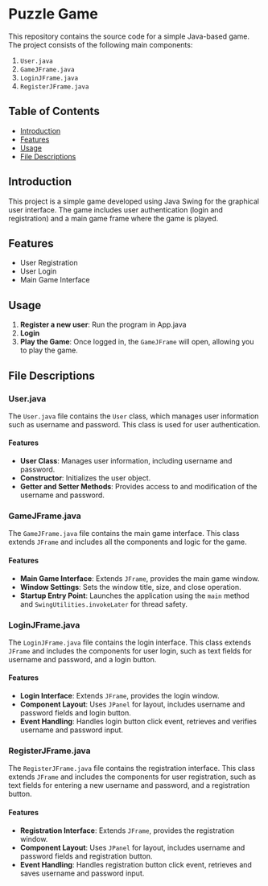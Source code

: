 # Puzzle Game 

This repository contains the source code for a simple Java-based game. The project consists of the following main components:

1. `User.java`
2. `GameJFrame.java`
3. `LoginJFrame.java`
4. `RegisterJFrame.java`

## Table of Contents
- [Introduction](#introduction)
- [Features](#features)
- [Usage](#usage)
- [File Descriptions](#file-descriptions)

## Introduction

This project is a simple game developed using Java Swing for the graphical user interface. The game includes user authentication (login and registration) and a main game frame where the game is played.

## Features

- User Registration
- User Login
- Main Game Interface

## Usage
1. **Register a new user**: Run the program in App.java
2. **Login**
3. **Play the Game**: Once logged in, the `GameJFrame` will open, allowing you to play the game.

## File Descriptions

### User.java

The `User.java` file contains the `User` class, which manages user information such as username and password. This class is used for user authentication.

#### Features
- **User Class**: Manages user information, including username and password.
- **Constructor**: Initializes the user object.
- **Getter and Setter Methods**: Provides access to and modification of the username and password.

### GameJFrame.java

The `GameJFrame.java` file contains the main game interface. This class extends `JFrame` and includes all the components and logic for the game.

#### Features
- **Main Game Interface**: Extends `JFrame`, provides the main game window.
- **Window Settings**: Sets the window title, size, and close operation.
- **Startup Entry Point**: Launches the application using the `main` method and `SwingUtilities.invokeLater` for thread safety.

### LoginJFrame.java

The `LoginJFrame.java` file contains the login interface. This class extends `JFrame` and includes the components for user login, such as text fields for username and password, and a login button.

#### Features
- **Login Interface**: Extends `JFrame`, provides the login window.
- **Component Layout**: Uses `JPanel` for layout, includes username and password fields and login button.
- **Event Handling**: Handles login button click event, retrieves and verifies username and password input.

### RegisterJFrame.java

The `RegisterJFrame.java` file contains the registration interface. This class extends `JFrame` and includes the components for user registration, such as text fields for entering a new username and password, and a registration button.

#### Features
- **Registration Interface**: Extends `JFrame`, provides the registration window.
- **Component Layout**: Uses `JPanel` for layout, includes username and password fields and registration button.
- **Event Handling**: Handles registration button click event, retrieves and saves username and password input.



